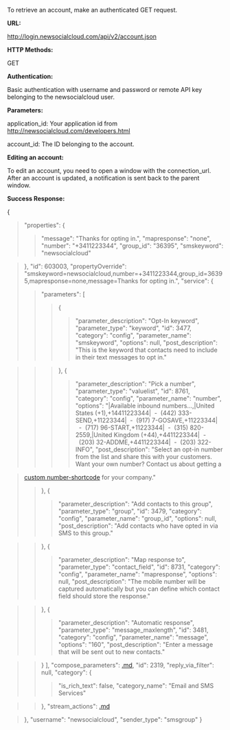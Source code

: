 To retrieve an account, make an authenticated GET request.

**URL:**

http://login.newsocialcloud.com/api/v2/account.json

**HTTP Methods:**

GET

**Authentication:**

Basic authentication with username and password or remote API key belonging to the newsocialcloud user.

**Parameters:**

<p>application_id: Your application id from <a href='http://newsocialcloud.com/developers.html'>http://newsocialcloud.com/developers.html</a></p>
<p>account_id: The ID belonging to the account.</p>

**Editing an account:**

To edit an account, you need to open a window with the connection\_url. After an account is updated, a notification is sent back to the parent window.

**Success Response:**

{
> "properties": {
> > "message": "Thanks for opting in.",
> > "mapresponse": "none",
> > "number": "+3411223344",
> > "group\_id": "36395",
> > "smskeyword": "newsocialcloud"

> },
> "id": 603003,
> "propertyOverride": "smskeyword=newsocialcloud,number=+3411223344,group\_id=36395,mapresponse=none,message=Thanks for opting in.",
> "service": {
> > "parameters": [
> > > {
> > > > "parameter\_description": "Opt-In  keyword",
> > > > "parameter\_type": "keyword",
> > > > "id": 3477,
> > > > "category": "config",
> > > > "parameter\_name": "smskeyword",
> > > > "options": null,
> > > > "post\_description": "This is the keyword that contacts need to include in their text messages to opt in."

> > > },
> > > {
> > > > "parameter\_description": "Pick a number",
> > > > "parameter\_type": "valuelist",
> > > > "id": 8761,
> > > > "category": "config",
> > > > "parameter\_name": "number",
> > > > "options": "|Available inbound numbers...,|United States (+1),+14411223344|&nbsp;&nbsp;-&nbsp;&nbsp;(442) 333-SEND,+11223344|&nbsp;&nbsp;-&nbsp;&nbsp;(917) 7-GOSAVE,+11223344|&nbsp;&nbsp;-&nbsp;&nbsp;(717) 96-START,+11223344|&nbsp;&nbsp;-&nbsp;&nbsp;(315) 820-2559,|United Kingdom (+44),+4411223344|&nbsp;&nbsp;-&nbsp;&nbsp;(203) 32-ADDME,+4411223344|&nbsp;&nbsp;-&nbsp;&nbsp;(203) 322-INFO",
> > > > "post\_description": "Select an opt-in number from the list and share this with your customers. <br />Want your own number? Contact us about getting a

> <a href='mailto:$email?subject=Custom Number'>custom number-shortcode</a> for your company."
> > },
> > {
> > > "parameter\_description": "Add contacts to this group",
> > > "parameter\_type": "group",
> > > "id": 3479,
> > > "category": "config",
> > > "parameter\_name": "group\_id",
> > > "options": null,
> > > "post\_description": "Add contacts who have opted in via SMS to this group."

> > },
> > {
> > > "parameter\_description": "Map response to",
> > > "parameter\_type": "contact\_field",
> > > "id": 8731,
> > > "category": "config",
> > > "parameter\_name": "mapresponse",
> > > "options": null,
> > > "post\_description": "The mobile number will be captured automatically but you can define which contact field should store the response."

> > },
> > {
> > > "parameter\_description": "Automatic response",
> > > "parameter\_type": "message\_maxlength",
> > > "id": 3481,
> > > "category": "config",
> > > "parameter\_name": "message",
> > > "options": "160",
> > > "post\_description": "Enter a message that will be sent out to new contacts."

> > }
> > ],
> > "compose\_parameters": [.md](.md),
> > "id": 2319,
> > "reply\_via\_filter": null,
> > "category": {
> > > "is\_rich\_text": false,
> > > "category\_name": "Email and SMS Services"

> > },
> > "stream\_actions": [.md](.md)

> },
> "username": "newsocialcloud",
> "sender\_type": "smsgroup"
}